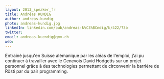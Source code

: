 ```yaml
---
layout: 2013_speaker_fr
title: Andréas KUNDIG
author: andreas-kundig
photo: andreas-kundig.jpg
linkedIn: linkedin.com/pub/andreas-k%C3%BCndig/b/422/73b
twitter:
email: andreas.kuendig@gmx.ch
web:
---
```


Entrainé jusqu'en Suisse alémanique par les aléas de l'emploi, j'ai pu continuer à travailler avec le Genevois David Hodgetts sur un projet personnel grâce à des technologies permettant de circonvenir la barrière de Rösti par du pair programming.